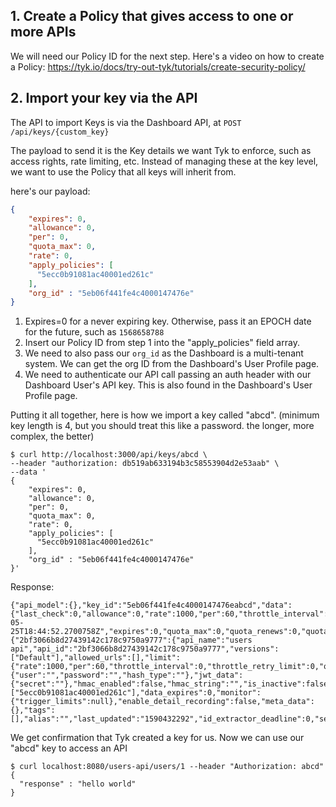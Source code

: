 ## 1.  Create a Policy that gives access to one or more APIs
We will need our Policy ID for the next step.
Here's a video on how to create a Policy:
https://tyk.io/docs/try-out-tyk/tutorials/create-security-policy/

## 2.  Import your key via the API

The API to import Keys is via the Dashboard API, at `POST /api/keys/{custom_key}`

The  payload to send it is the Key details we want Tyk to enforce, such as access rights, rate limiting, etc.  Instead of managing these at the key level, we want to use the Policy that all keys will inherit from.

here's our payload:
```json
{
    "expires": 0,
    "allowance": 0,
    "per": 0,
    "quota_max": 0,
    "rate": 0,
    "apply_policies": [
      "5ecc0b91081ac40001ed261c"
    ],
    "org_id" : "5eb06f441fe4c4000147476e"
}
```

1.  Expires=0  for a never expiring key.  Otherwise, pass it an EPOCH date for the future, such as `1568658788`
2.  Insert our Policy  ID from step 1 into the "apply_policies" field array.
3.  We need to also pass our `org_id` as the Dashboard is a multi-tenant system.  We can get the org ID from the Dashboard's User Profile page.
4.  We need to authenticate our API call passing an auth header with our Dashboard User's API key.  This is also found in the Dashboard's User Profile page.

Putting it all  together, here is how we import a key called "abcd". (minimum key length is 4, but you should treat this like a password.  the longer, more complex, the better)

```
$ curl http://localhost:3000/api/keys/abcd \
--header "authorization: db519ab633194b3c58553904d2e53aab" \
--data '
{
    "expires": 0,
    "allowance": 0,
    "per": 0,
    "quota_max": 0,
    "rate": 0,
    "apply_policies": [
      "5ecc0b91081ac40001ed261c"
    ],
    "org_id" : "5eb06f441fe4c4000147476e"
}'
```

Response:
```
{"api_model":{},"key_id":"5eb06f441fe4c4000147476eabcd","data":{"last_check":0,"allowance":0,"rate":1000,"per":60,"throttle_interval":0,"throttle_retry_limit":0,"date_created":"2020-05-25T18:44:52.2700758Z","expires":0,"quota_max":0,"quota_renews":0,"quota_remaining":0,"quota_renewal_rate":3600,"access_rights":{"2bf3066b8d27439142c178c9750a9777":{"api_name":"users api","api_id":"2bf3066b8d27439142c178c9750a9777","versions":["Default"],"allowed_urls":[],"limit":{"rate":1000,"per":60,"throttle_interval":0,"throttle_retry_limit":0,"quota_max":0,"quota_renews":0,"quota_remaining":0,"quota_renewal_rate":3600,"set_by_policy":false},"allowance_scope":""}},"org_id":"5eb06f441fe4c4000147476e","oauth_client_id":"","oauth_keys":null,"certificate":"","basic_auth_data":{"user":"","password":"","hash_type":""},"jwt_data":{"secret":""},"hmac_enabled":false,"hmac_string":"","is_inactive":false,"apply_policy_id":"","apply_policies":["5ecc0b91081ac40001ed261c"],"data_expires":0,"monitor":{"trigger_limits":null},"enable_detail_recording":false,"meta_data":{},"tags":[],"alias":"","last_updated":"1590432292","id_extractor_deadline":0,"session_lifetime":0},"key_hash":"4511ae93"}
```

We get confirmation that Tyk created a key for us.  Now we can use our "abcd" key to access an API 
```
$ curl localhost:8080/users-api/users/1 --header "Authorization: abcd"
{
  "response" : "hello world"
}
```
